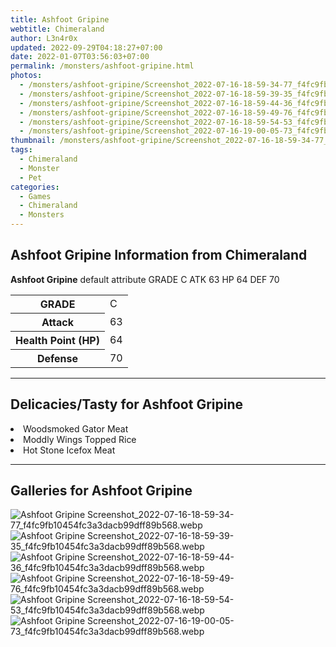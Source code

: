 ```yaml
---
title: Ashfoot Gripine
webtitle: Chimeraland
author: L3n4r0x
updated: 2022-09-29T04:18:27+07:00
date: 2022-01-07T03:56:03+07:00
permalink: /monsters/ashfoot-gripine.html
photos:
  - /monsters/ashfoot-gripine/Screenshot_2022-07-16-18-59-34-77_f4fc9fb10454fc3a3dacb99dff89b568.webp
  - /monsters/ashfoot-gripine/Screenshot_2022-07-16-18-59-39-35_f4fc9fb10454fc3a3dacb99dff89b568.webp
  - /monsters/ashfoot-gripine/Screenshot_2022-07-16-18-59-44-36_f4fc9fb10454fc3a3dacb99dff89b568.webp
  - /monsters/ashfoot-gripine/Screenshot_2022-07-16-18-59-49-76_f4fc9fb10454fc3a3dacb99dff89b568.webp
  - /monsters/ashfoot-gripine/Screenshot_2022-07-16-18-59-54-53_f4fc9fb10454fc3a3dacb99dff89b568.webp
  - /monsters/ashfoot-gripine/Screenshot_2022-07-16-19-00-05-73_f4fc9fb10454fc3a3dacb99dff89b568.webp
thumbnail: /monsters/ashfoot-gripine/Screenshot_2022-07-16-18-59-34-77_f4fc9fb10454fc3a3dacb99dff89b568.webp
tags:
  - Chimeraland
  - Monster
  - Pet
categories:
  - Games
  - Chimeraland
  - Monsters
---
```


<section id="bootstrap-wrapper"><link rel="stylesheet" href="https://cdn.statically.io/gh/dimaslanjaka/Web-Manajemen/40ac3225/css/bootstrap-4.5-wrapper.css"/><h1>Ashfoot Gripine Information from Chimeraland</h1><p><b>Ashfoot Gripine</b> default attribute GRADE C ATK 63 HP 64 DEF 70<table><tr><th>GRADE</th><td>C</td></tr><tr><th>Attack</th><td>63</td></tr><tr><th>Health Point (HP)</th><td>64</td></tr><tr><th>Defense</th><td>70</td></tr></table></p><hr/><h2>Delicacies/Tasty for Ashfoot Gripine</h2><li class="d-flex justify-content-between">Woodsmoked Gator Meat </li><li class="d-flex justify-content-between">Moddly Wings Topped Rice </li><li class="d-flex justify-content-between">Hot Stone Icefox Meat </li><hr/><div id="gallery"><h2>Galleries for Ashfoot Gripine</h2><div class="row"><div class="col-lg-6 col-12"><img src="/chimeraland/monsters/ashfoot-gripine/Screenshot_2022-07-16-18-59-34-77_f4fc9fb10454fc3a3dacb99dff89b568.webp" alt="Ashfoot Gripine Screenshot_2022-07-16-18-59-34-77_f4fc9fb10454fc3a3dacb99dff89b568.webp"/></div><div class="col-lg-6 col-12"><img src="/chimeraland/monsters/ashfoot-gripine/Screenshot_2022-07-16-18-59-39-35_f4fc9fb10454fc3a3dacb99dff89b568.webp" alt="Ashfoot Gripine Screenshot_2022-07-16-18-59-39-35_f4fc9fb10454fc3a3dacb99dff89b568.webp"/></div><div class="col-lg-6 col-12"><img src="/chimeraland/monsters/ashfoot-gripine/Screenshot_2022-07-16-18-59-44-36_f4fc9fb10454fc3a3dacb99dff89b568.webp" alt="Ashfoot Gripine Screenshot_2022-07-16-18-59-44-36_f4fc9fb10454fc3a3dacb99dff89b568.webp"/></div><div class="col-lg-6 col-12"><img src="/chimeraland/monsters/ashfoot-gripine/Screenshot_2022-07-16-18-59-49-76_f4fc9fb10454fc3a3dacb99dff89b568.webp" alt="Ashfoot Gripine Screenshot_2022-07-16-18-59-49-76_f4fc9fb10454fc3a3dacb99dff89b568.webp"/></div><div class="col-lg-6 col-12"><img src="/chimeraland/monsters/ashfoot-gripine/Screenshot_2022-07-16-18-59-54-53_f4fc9fb10454fc3a3dacb99dff89b568.webp" alt="Ashfoot Gripine Screenshot_2022-07-16-18-59-54-53_f4fc9fb10454fc3a3dacb99dff89b568.webp"/></div><div class="col-lg-6 col-12"><img src="/chimeraland/monsters/ashfoot-gripine/Screenshot_2022-07-16-19-00-05-73_f4fc9fb10454fc3a3dacb99dff89b568.webp" alt="Ashfoot Gripine Screenshot_2022-07-16-19-00-05-73_f4fc9fb10454fc3a3dacb99dff89b568.webp"/></div></div></div></section>